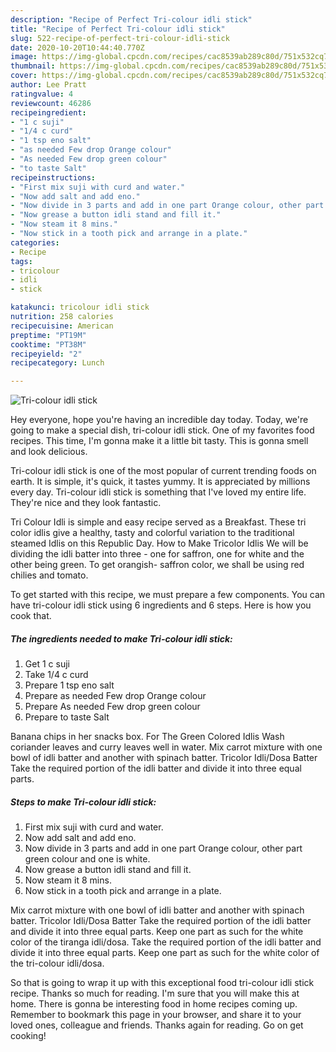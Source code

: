 ```yaml
---
description: "Recipe of Perfect Tri-colour idli stick"
title: "Recipe of Perfect Tri-colour idli stick"
slug: 522-recipe-of-perfect-tri-colour-idli-stick
date: 2020-10-20T10:44:40.770Z
image: https://img-global.cpcdn.com/recipes/cac8539ab289c80d/751x532cq70/tri-colour-idli-stick-recipe-main-photo.jpg
thumbnail: https://img-global.cpcdn.com/recipes/cac8539ab289c80d/751x532cq70/tri-colour-idli-stick-recipe-main-photo.jpg
cover: https://img-global.cpcdn.com/recipes/cac8539ab289c80d/751x532cq70/tri-colour-idli-stick-recipe-main-photo.jpg
author: Lee Pratt
ratingvalue: 4
reviewcount: 46286
recipeingredient:
- "1 c suji"
- "1/4 c curd"
- "1 tsp eno salt"
- "as needed Few drop Orange colour"
- "As needed Few drop green colour"
- "to taste Salt"
recipeinstructions:
- "First mix suji with curd and water."
- "Now add salt and add eno."
- "Now divide in 3 parts and add in one part Orange colour, other part green colour and one is white."
- "Now grease a button idli stand and fill it."
- "Now steam it 8 mins."
- "Now stick in a tooth pick and arrange in a plate."
categories:
- Recipe
tags:
- tricolour
- idli
- stick

katakunci: tricolour idli stick 
nutrition: 258 calories
recipecuisine: American
preptime: "PT19M"
cooktime: "PT38M"
recipeyield: "2"
recipecategory: Lunch

---
```



![Tri-colour idli stick](https://img-global.cpcdn.com/recipes/cac8539ab289c80d/751x532cq70/tri-colour-idli-stick-recipe-main-photo.jpg)

Hey everyone, hope you're having an incredible day today. Today, we're going to make a special dish, tri-colour idli stick. One of my favorites food recipes. This time, I'm gonna make it a little bit tasty. This is gonna smell and look delicious.

Tri-colour idli stick is one of the most popular of current trending foods on earth. It is simple, it's quick, it tastes yummy. It is appreciated by millions every day. Tri-colour idli stick is something that I've loved my entire life. They're nice and they look fantastic.

Tri Colour Idli is simple and easy recipe served as a Breakfast. These tri color idlis give a healthy, tasty and colorful variation to the traditional steamed Idlis on this Republic Day. How to Make Tricolor Idlis We will be dividing the idli batter into three - one for saffron, one for white and the other being green. To get orangish- saffron color, we shall be using red chilies and tomato.


To get started with this recipe, we must prepare a few components. You can have tri-colour idli stick using 6 ingredients and 6 steps. Here is how you cook that.

<!--inarticleads1-->

##### The ingredients needed to make Tri-colour idli stick:

1. Get 1 c suji
1. Take 1/4 c curd
1. Prepare 1 tsp eno salt
1. Prepare as needed Few drop Orange colour
1. Prepare As needed Few drop green colour
1. Prepare to taste Salt


Banana chips in her snacks box. For The Green Colored Idlis Wash coriander leaves and curry leaves well in water. Mix carrot mixture with one bowl of idli batter and another with spinach batter. Tricolor Idli/Dosa Batter Take the required portion of the idli batter and divide it into three equal parts. 

<!--inarticleads2-->

##### Steps to make Tri-colour idli stick:

1. First mix suji with curd and water.
1. Now add salt and add eno.
1. Now divide in 3 parts and add in one part Orange colour, other part green colour and one is white.
1. Now grease a button idli stand and fill it.
1. Now steam it 8 mins.
1. Now stick in a tooth pick and arrange in a plate.


Mix carrot mixture with one bowl of idli batter and another with spinach batter. Tricolor Idli/Dosa Batter Take the required portion of the idli batter and divide it into three equal parts. Keep one part as such for the white color of the tiranga idli/dosa. Take the required portion of the idli batter and divide it into three equal parts. Keep one part as such for the white color of the tri-colour idli/dosa. 

So that is going to wrap it up with this exceptional food tri-colour idli stick recipe. Thanks so much for reading. I'm sure that you will make this at home. There is gonna be interesting food in home recipes coming up. Remember to bookmark this page in your browser, and share it to your loved ones, colleague and friends. Thanks again for reading. Go on get cooking!
